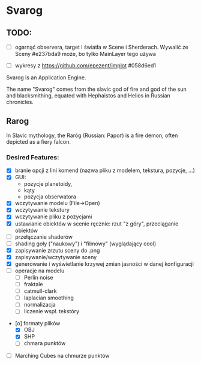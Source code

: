 # Svarog

## TODO:

* [ ] ogarnąć observera, target i światła w Scene i Sherderach. Wywalić ze Sceny  #e237bda9
	może, bo tylko MainLayer tego używa
* [ ] wykresy z https://github.com/epezent/implot  #058d6ed1



Svarog is an Application Engine.

The name "Svarog" comes from the slavic god of fire and god of the sun and
blacksmithing, equated with Hephaistos and Helios in Russian chronicles.






## Rarog

In Slavic mythology, the Raróg (Russian: Рарог) is a fire demon, often depicted
as a fiery falcon.




### Desired Features:

- [X] branie opcji z lini komend (nazwa pliku z modelem, tekstura, pozycje, ...)
- [X] GUI:
    - pozycje planetoidy,
    - kąty
    - pozycja obserwatora
- [X] wczytywanie modelu (File->Open)
- [X] wczytywanie tekstury
- [X] wczytywanie pliku z pozycjami
- [X] ustawianie obiektów w scenie ręcznie: rzut "z góry", przeciąganie obiektów
- [ ] przełączanie shaderów
- [ ] shading goły ("naukowy") i "filmowy" (wyglądający cool)
- [X] zapisywanie zrzutu sceny do .png
- [X] zapisywanie/wczytywanie sceny
- [X] generowanie i wyświetlanie krzywej zmian jasności w danej konfiguracji
- [ ] operacje na modelu
    - [ ] Perlin noise
    - [ ] fraktale
    - [ ] catmull-clark
    - [ ] laplacian smoothing
    - [ ] normalizacja
    - [ ] liczenie wspł. tekstóry
- [o] formaty plików
    - [X] OBJ
    - [X] SHP
    - [ ] chmara punktów
- [ ] Marching Cubes na chmurze punktów

